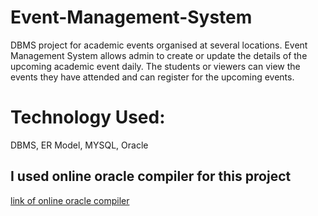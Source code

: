 # Event-Management-System
DBMS project for academic events organised at several locations.
Event Management System allows admin to create or update the details of the upcoming academic event daily. The students or viewers can view the events they have attended and can register for the upcoming events.

# Technology Used:
DBMS, ER Model, MYSQL, Oracle

## I used online oracle compiler for this project 
[link of online oracle compiler](https://rextester.com/l/oracle_online_compiler)

